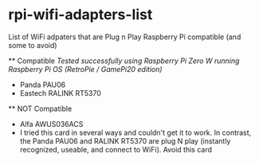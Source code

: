 # rpi-wifi-adapters-list
List of WiFi adpaters that are Plug n Play Raspberry Pi compatible (and some to avoid)

** Compatible
*Tested successfully using Raspberry Pi Zero W running Raspberry Pi OS (RetroPie / GamePi20 edition)*
- Panda PAU06
- Eastech RALINK RT5370

** NOT Compatible
- Alfa AWUS036ACS
 - I tried this card in several ways and couldn't get it to work.  In contrast, the Panda PAU06 and RALINK RT5370 are plug N play (instantly recognized, useable, and connect to WiFi).  Avoid this card
